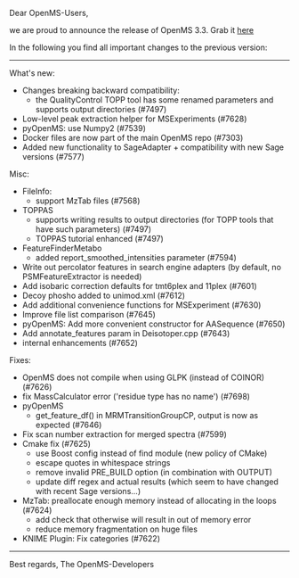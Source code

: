 Dear OpenMS-Users,

we are proud to announce the release of OpenMS 3.3. Grab it <a href="https://abibuilder.cs.uni-tuebingen.de/archive/openms/OpenMSInstaller/release/3.3">here</a>

In the following you find all important changes to the previous version:

------------------------------------------------------------------------------------------

What's new:
- Changes breaking backward compatibility: 
  - the QualityControl TOPP tool has some renamed parameters and supports output directories (#7497)
- Low-level  peak extraction helper for MSExperiments (#7628)
- pyOpenMS: use Numpy2 (#7539)
- Docker files are now part of the main OpenMS repo (#7303)
- Added new functionality to SageAdapter + compatibility with new Sage versions (#7577)

Misc:
- FileInfo:
    - support MzTab files (#7568)
- TOPPAS 
    - supports writing results to output directories  (for TOPP tools that have such parameters) (#7497)
    - TOPPAS tutorial enhanced (#7497)
- FeatureFinderMetabo
    - added report_smoothed_intensities parameter (#7594)
- Write out percolator features in search engine adapters (by default, no PSMFeatureExtractor is needed)
- Add isobaric correction defaults for tmt6plex and 11plex (#7601) 
- Decoy phosho added to unimod.xml (#7612)
- Add additional convenience functions for MSExperiment (#7630)
- Improve file list comparison (#7645)
- pyOpenMS: Add more convenient constructor for AASequence (#7650)
- Add annotate_features param in Deisotoper.cpp (#7643)
- internal enhancements (#7652)

Fixes:
- OpenMS does not compile when using GLPK (instead of COINOR) (#7626)
- fix MassCalculator error ('residue type has no name') (#7698)
- pyOpenMS
  - get_feature_df() in MRMTransitionGroupCP, output is now as expected (#7646)
- Fix scan number extraction for merged spectra (#7599)
- Cmake fix (#7625) 
  - use Boost config instead of find module (new policy of CMake)
  - escape quotes in whitespace strings
  - remove invalid PRE_BUILD option (in combination with OUTPUT)
  - update diff regex and actual results (which seem to have changed with recent Sage versions...)
- MzTab: preallocate enough memory instead of allocating in the loops (#7624)
  - add check that otherwise will result in out of memory error
  - reduce memory fragmentation on huge files
- KNIME Plugin: Fix categories (#7622)


------------------------------------------------------------------------------------------

Best regards,
The OpenMS-Developers

